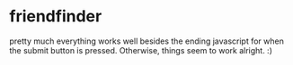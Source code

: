 # friendfinder

pretty much everything works well besides the ending javascript for when the submit button is pressed. Otherwise, things seem to work alright. :) 
